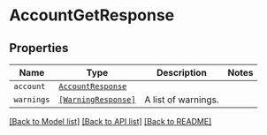 # AccountGetResponse



## Properties

| Name | Type | Description | Notes |
| ---- | ---- | ----------- | ----- |
| `account` | [```AccountResponse```](AccountResponse.md) |    |  |
| `warnings` | [```[WarningResponse]```](WarningResponse.md) |  A list of warnings.  |  |


[[Back to Model list]](../README.md#documentation-for-models) [[Back to API list]](../README.md#documentation-for-api-endpoints) [[Back to README]](../README.md)


